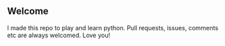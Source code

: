 ## Welcome

I made this repo to play and learn python. Pull requests, issues, comments etc are always welcomed. Love you!